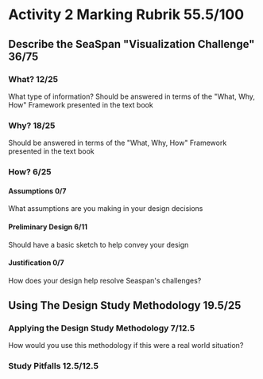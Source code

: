 # Activity 2 Marking Rubrik  55.5/100

## Describe the SeaSpan "Visualization Challenge"  36/75

### What?  12/25
What type of information?  Should be answered in terms of the "What, Why, How" Framework presented in the text book

### Why?  18/25
Should be answered in terms of the "What, Why, How" Framework presented in the text book

### How?  6/25

#### Assumptions  0/7
What assumptions are you making in your design decisions

#### Preliminary Design  6/11
Should have a basic sketch to help convey your design

#### Justification  0/7
How does your design help resolve Seaspan's challenges?

## Using The Design Study Methodology  19.5/25

### Applying the Design Study Methodology  7/12.5
How would you use this methodology if this were a real world situation?

### Study Pitfalls  12.5/12.5